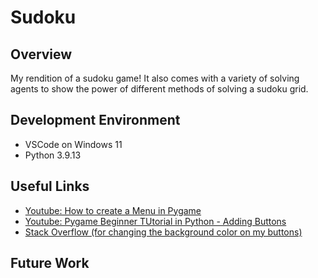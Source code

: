 # Sudoku
## Overview

My rendition of a sudoku game! It also comes with a variety of solving agents to show the power of different methods of solving a sudoku grid.

## Development Environment

- VSCode on Windows 11
- Python 3.9.13

## Useful Links

- [Youtube: How to create a Menu in Pygame](https://www.youtube.com/watch?v=2iyx8_elcYg)
- [Youtube: Pygame Beginner TUtorial in Python - Adding Buttons](https://www.youtube.com/watch?v=G8MYGDf_9ho)
- [Stack Overflow (for changing the background color on my buttons)](https://stackoverflow.com/questions/65134134/pygame-how-to-change-background-colour-without-erasing-anything-else)

## Future Work

